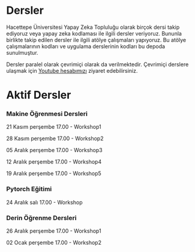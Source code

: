 # Dersler
Hacettepe Üniversitesi Yapay Zeka Topluluğu olarak birçok dersi takip ediyoruz veya yapay zeka kodlaması ile ilgili dersler veriyoruz. Bununla birlikte takip edilen dersler ile ilgili atölye çalışmaları yapıyoruz. Bu atölye çalışmalarının kodları ve uygulama derslerinin kodları bu depoda sunulmuştur.


Dersler paralel olarak çevrimiçi olarak da verilmektedir. Çevrimiçi derslere ulaşmak için <a href='https://www.youtube.com/channel/UCydhStZhzI_k9Y00Iieca5A'>Youtube hesabımızı</a> ziyaret edebilirsiniz.


<h1>Aktif Dersler </h1>
<h3>Makine Öğrenmesi Dersleri</h3>
<p>21 Kasım perşembe 17.00 - Workshop1</p>
<p>28 Kasım perşembe 17.00 - Workshop2</p>
<p>05 Aralık perşembe 17.00 - Workshop3</p>
<p>12 Aralık perşembe 17.00 - Workshop4</p>
<p>19 Aralık perşembe 17.00 - Workshop5</p>


<h3>Pytorch Eğitimi</h3>
<p>24 Aralık salı 17.00 - Workshop</p>

<h3>Derin Öğrenme Dersleri</h3>
<p>26 Aralık perşembe 17.00 - Workshop1</p>
<p>02 Ocak perşembe 17.00 - Workshop2</p>
